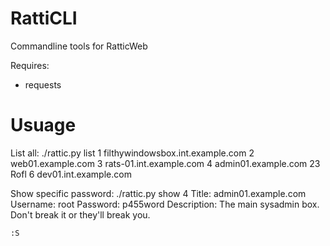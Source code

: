 RattiCLI
=========

Commandline tools for RatticWeb

Requires: 
* requests

Usuage
=========
List all:
    ./rattic.py list
    1 filthywindowsbox.int.example.com
    2 web01.example.com
    3 rats-01.int.example.com
    4 admin01.example.com
    23 Rofl
    6 dev01.int.example.com

Show specific password:
    ./rattic.py show 4
    Title: admin01.example.com
    Username: root
    Password: p455word
    Description:
    The main sysadmin box. Don't break it or they'll break you.
    
    :S
